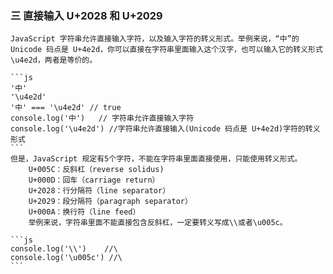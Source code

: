 
### 三  直接输入 U+2028 和 U+2029
    JavaScript 字符串允许直接输入字符，以及输入字符的转义形式。举例来说，“中”的 Unicode 码点是 U+4e2d，你可以直接在字符串里面输入这个汉字，也可以输入它的转义形式\u4e2d，两者是等价的。

    ```js
    '中'
    '\u4e2d'
    '中' === '\u4e2d' // true
    console.log('中')   // 字符串允许直接输入字符
    console.log('\u4e2d') //字符串允许直接输入(Unicode 码点是 U+4e2d)字符的转义形式
    ``` 
    但是，JavaScript 规定有5个字符，不能在字符串里面直接使用，只能使用转义形式。
        U+005C：反斜杠（reverse solidus)
        U+000D：回车（carriage return）
        U+2028：行分隔符（line separator）
        U+2029：段分隔符（paragraph separator）
        U+000A：换行符（line feed）
        举例来说，字符串里面不能直接包含反斜杠，一定要转义写成\\或者\u005c。

    ```js
    console.log('\\')    //\
    console.log('\u005c') //\
    ``` 
